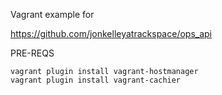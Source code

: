 Vagrant example for

https://github.com/jonkelleyatrackspace/ops_api

PRE-REQS

    vagrant plugin install vagrant-hostmanager
    vagrant plugin install vagrant-cachier
